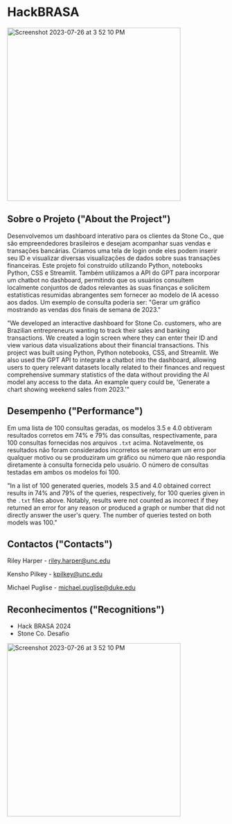 # HackBRASA
<img width="400" alt="Screenshot 2023-07-26 at 3 52 10 PM" src="https://a.storyblok.com/f/182663/1344x756/bc9e2ed35a/stoneco.png">

## Sobre o Projeto ("About the Project")

Desenvolvemos um dashboard interativo para os clientes da Stone Co., que são empreendedores brasileiros e desejam acompanhar suas vendas e transações bancárias. Criamos uma tela de login onde eles podem inserir seu ID e visualizar diversas visualizações de dados sobre suas transações financeiras. Este projeto foi construído utilizando Python, notebooks Python, CSS e Streamlit. Também utilizamos a API do GPT para incorporar um chatbot no dashboard, permitindo que os usuários consultem localmente conjuntos de dados relevantes às suas finanças e solicitem estatísticas resumidas abrangentes sem fornecer ao modelo de IA acesso aos dados. Um exemplo de consulta poderia ser: "Gerar um gráfico mostrando as vendas dos finais de semana de 2023."

"We developed an interactive dashboard for Stone Co. customers, who are Brazilian entrepreneurs wanting to track their sales and banking transactions. We created a login screen where they can enter their ID and view various data visualizations about their financial transactions. This project was built using Python, Python notebooks, CSS, and Streamlit. We also used the GPT API to integrate a chatbot into the dashboard, allowing users to query relevant datasets locally related to their finances and request comprehensive summary statistics of the data without providing the AI model any access to the data. An example query could be, 'Generate a chart showing weekend sales from 2023.'"

## Desempenho ("Performance")

Em uma lista de 100 consultas geradas, os modelos 3.5 e 4.0 obtiveram resultados corretos em 74% e 79% das consultas, respectivamente, para 100 consultas fornecidas nos arquivos `.txt` acima. Notavelmente, os resultados não foram considerados incorretos se retornaram um erro por qualquer motivo ou se produziram um gráfico ou número que não respondia diretamente à consulta fornecida pelo usuário. O número de consultas testadas em ambos os modelos foi 100.

"In a list of 100 generated queries, models 3.5 and 4.0 obtained correct results in 74% and 79% of the queries, respectively, for 100 queries given in the `.txt` files above. Notably, results were not counted as incorrect if they returned an error for any reason or produced a graph or number that did not directly answer the user's query. The number of queries tested on both models was 100."

## Contactos ("Contacts")

Riley Harper - riley.harper@unc.edu

Kensho Pilkey - kpilkey@unc.edu

Michael Puglise - michael.puglise@duke.edu

## Reconhecimentos ("Recognitions")

- Hack BRASA 2024
- Stone Co. Desafio
<img width="400" alt="Screenshot 2023-07-26 at 3 52 10 PM" src="https://t4.ftcdn.net/jpg/05/80/61/77/360_F_580617753_UoIdSSVKLnk7YnGWWfrJvKsCFSQLn8eX.jpg">
